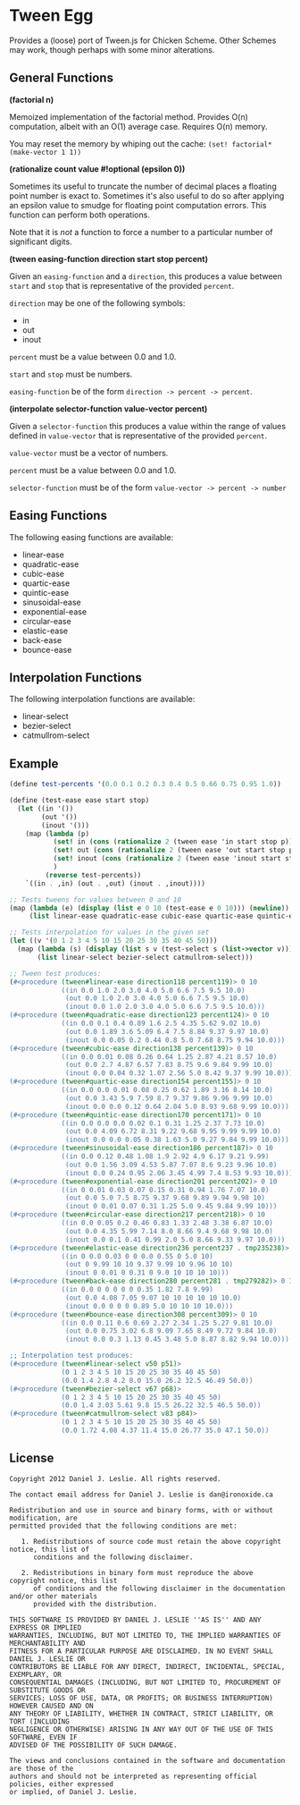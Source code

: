 Tween Egg
==========

Provides a (loose) port of Tween.js for Chicken Scheme. Other Schemes may work, though perhaps with some minor alterations.

General Functions
----------

**(factorial n)**

Memoized implementation of the factorial method. Provides O(n) computation, albeit with an O(1) average case. Requires O(n) memory.

You may reset the memory by whiping out the cache: `(set! factorial* (make-vector 1 1))`

**(rationalize count value #!optional (epsilon 0))**

Sometimes its useful to truncate the number of decimal places a floating point number is exact to. Sometimes it's also useful to do so after applying an epsilon value to smudge for floating point computation errors. This function can perform both operations.

Note that it is *not* a function to force a number to a particular number of significant digits.

**(tween easing-function direction start stop percent)**

Given an `easing-function` and a `direction`, this produces a value between `start` and `stop` that is representative of the provided `percent`.

`direction` may be one of the following symbols:
* in
* out
* inout

`percent` must be a value between 0.0 and 1.0.

`start` and `stop` must be numbers.

`easing-function` be of the form `direction -> percent -> percent`.

**(interpolate selector-function value-vector percent)**

Given a `selector-function` this produces a value within the range of values defined in `value-vector` that is representative of the provided `percent`.

`value-vector` must be a vector of numbers.

`percent` must be a value between 0.0 and 1.0.

`selector-function` must be of the form `value-vector -> percent -> number`

Easing Functions
----------

The following easing functions are available:

* linear-ease 
* quadratic-ease 
* cubic-ease 
* quartic-ease 
* quintic-ease 
* sinusoidal-ease 
* exponential-ease 
* circular-ease 
* elastic-ease 
* back-ease 
* bounce-ease

Interpolation Functions
----------

The following interpolation functions are available:

* linear-select
* bezier-select
* catmullrom-select

Example
----------

```scheme
(define test-percents '(0.0 0.1 0.2 0.3 0.4 0.5 0.66 0.75 0.95 1.0))

(define (test-ease ease start stop)
  (let ((in '())
        (out '())
        (inout '()))
    (map (lambda (p)
           (set! in (cons (rationalize 2 (tween ease 'in start stop p)) in))
           (set! out (cons (rationalize 2 (tween ease 'out start stop p)) out))
           (set! inout (cons (rationalize 2 (tween ease 'inout start stop p)) inout))
           )
         (reverse test-percents))
    `((in . ,in) (out . ,out) (inout . ,inout))))

;; Tests tweens for values between 0 and 10
(map (lambda (e) (display (list e 0 10 (test-ease e 0 10))) (newline)) 
     (list linear-ease quadratic-ease cubic-ease quartic-ease quintic-ease sinusoidal-ease exponential-ease circular-ease elastic-ease back-ease bounce-ease))

;; Tests interpolation for values in the given set
(let ((v '(0 1 2 3 4 5 10 15 20 25 30 35 40 45 50)))
  (map (lambda (s) (display (list s v (test-select s (list->vector v)))))
       (list linear-select bezier-select catmullrom-select)))

;; Tween test produces:
(#<procedure (tween#linear-ease direction118 percent119)> 0 10 
             ((in 0.0 1.0 2.0 3.0 4.0 5.0 6.6 7.5 9.5 10.0) 
              (out 0.0 1.0 2.0 3.0 4.0 5.0 6.6 7.5 9.5 10.0) 
              (inout 0.0 1.0 2.0 3.0 4.0 5.0 6.6 7.5 9.5 10.0)))
(#<procedure (tween#quadratic-ease direction123 percent124)> 0 10 
             ((in 0.0 0.1 0.4 0.89 1.6 2.5 4.35 5.62 9.02 10.0) 
              (out 0.0 1.89 3.6 5.09 6.4 7.5 8.84 9.37 9.97 10.0) 
              (inout 0.0 0.05 0.2 0.44 0.8 5.0 7.68 8.75 9.94 10.0)))
(#<procedure (tween#cubic-ease direction138 percent139)> 0 10 
             ((in 0.0 0.01 0.08 0.26 0.64 1.25 2.87 4.21 8.57 10.0) 
              (out 0.0 2.7 4.87 6.57 7.83 8.75 9.6 9.84 9.99 10.0) 
              (inout 0.0 0.04 0.32 1.07 2.56 5.0 8.42 9.37 9.99 10.0)))
(#<procedure (tween#quartic-ease direction154 percent155)> 0 10 
             ((in 0.0 0.0 0.01 0.08 0.25 0.62 1.89 3.16 8.14 10.0) 
              (out 0.0 3.43 5.9 7.59 8.7 9.37 9.86 9.96 9.99 10.0) 
              (inout 0.0 0.0 0.12 0.64 2.04 5.0 8.93 9.68 9.99 10.0)))
(#<procedure (tween#quintic-ease direction170 percent171)> 0 10 
             ((in 0.0 0.0 0.0 0.02 0.1 0.31 1.25 2.37 7.73 10.0) 
              (out 0.0 4.09 6.72 8.31 9.22 9.68 9.95 9.99 9.99 10.0) 
              (inout 0.0 0.0 0.05 0.38 1.63 5.0 9.27 9.84 9.99 10.0)))
(#<procedure (tween#sinusoidal-ease direction186 percent187)> 0 10 
             ((in 0.0 0.12 0.48 1.08 1.9 2.92 4.9 6.17 9.21 9.99) 
              (out 0.0 1.56 3.09 4.53 5.87 7.07 8.6 9.23 9.96 10.0) 
              (inout 0.0 0.24 0.95 2.06 3.45 4.99 7.4 8.53 9.93 10.0)))
(#<procedure (tween#exponential-ease direction201 percent202)> 0 10 
             ((in 0 0.01 0.03 0.07 0.15 0.31 0.94 1.76 7.07 10.0) 
              (out 0.0 5.0 7.5 8.75 9.37 9.68 9.89 9.94 9.98 10) 
              (inout 0 0.01 0.07 0.31 1.25 5.0 9.45 9.84 9.99 10)))
(#<procedure (tween#circular-ease direction217 percent218)> 0 10 
             ((in 0.0 0.05 0.2 0.46 0.83 1.33 2.48 3.38 6.87 10.0)
              (out 0.0 4.35 5.99 7.14 8.0 8.66 9.4 9.68 9.98 10.0)
              (inout 0.0 0.1 0.41 0.99 2.0 5.0 8.66 9.33 9.97 10.0)))
(#<procedure (tween#elastic-ease direction236 percent237 . tmp235238)> 0 10 
             ((in 0 0.0 0.03 0 0 0.0 0.55 0 5.0 10)
              (out 0 9.99 10 10 9.37 9.99 10 9.96 10 10)
              (inout 0 0.01 0 0.31 0 9.0 10 10 10 10)))
(#<procedure (tween#back-ease direction280 percent281 . tmp279282)> 0 10 
             ((in 0.0 0 0 0 0 0 0.35 1.82 7.8 9.99)
              (out 0.0 4.08 7.05 9.07 10 10 10 10 10 10.0)
              (inout 0.0 0 0 0 0.89 5.0 10 10 10 10.0)))
(#<procedure (tween#bounce-ease direction308 percent309)> 0 10 
             ((in 0.0 0.11 0.6 0.69 2.27 2.34 1.25 5.27 9.81 10.0) 
              (out 0.0 0.75 3.02 6.8 9.09 7.65 8.49 9.72 9.84 10.0) 
              (inout 0.0 0.3 1.13 0.45 3.48 5.0 8.87 8.82 9.94 10.0)))

;; Interpolation test produces:
(#<procedure (tween#linear-select v50 p51)> 
             (0 1 2 3 4 5 10 15 20 25 30 35 40 45 50) 
             (0.0 1.4 2.8 4.2 8.0 15.0 26.2 32.5 46.49 50.0))
(#<procedure (tween#bezier-select v67 p68)> 
             (0 1 2 3 4 5 10 15 20 25 30 35 40 45 50) 
             (0.0 1.4 3.03 5.61 9.8 15.5 26.22 32.5 46.5 50.0))
(#<procedure (tween#catmullrom-select v83 p84)> 
             (0 1 2 3 4 5 10 15 20 25 30 35 40 45 50) 
             (0.0 1.72 4.08 4.37 11.4 15.0 26.77 35.0 47.1 50.0))
```

License
----------
    
    Copyright 2012 Daniel J. Leslie. All rights reserved.
    
    The contact email address for Daniel J. Leslie is dan@ironoxide.ca
    
    Redistribution and use in source and binary forms, with or without modification, are
    permitted provided that the following conditions are met:
    
       1. Redistributions of source code must retain the above copyright notice, this list of
          conditions and the following disclaimer.
    
       2. Redistributions in binary form must reproduce the above copyright notice, this list
          of conditions and the following disclaimer in the documentation and/or other materials
          provided with the distribution.
    
    THIS SOFTWARE IS PROVIDED BY DANIEL J. LESLIE ''AS IS'' AND ANY EXPRESS OR IMPLIED
    WARRANTIES, INCLUDING, BUT NOT LIMITED TO, THE IMPLIED WARRANTIES OF MERCHANTABILITY AND
    FITNESS FOR A PARTICULAR PURPOSE ARE DISCLAIMED. IN NO EVENT SHALL DANIEL J. LESLIE OR
    CONTRIBUTORS BE LIABLE FOR ANY DIRECT, INDIRECT, INCIDENTAL, SPECIAL, EXEMPLARY, OR
    CONSEQUENTIAL DAMAGES (INCLUDING, BUT NOT LIMITED TO, PROCUREMENT OF SUBSTITUTE GOODS OR
    SERVICES; LOSS OF USE, DATA, OR PROFITS; OR BUSINESS INTERRUPTION) HOWEVER CAUSED AND ON
    ANY THEORY OF LIABILITY, WHETHER IN CONTRACT, STRICT LIABILITY, OR TORT (INCLUDING
    NEGLIGENCE OR OTHERWISE) ARISING IN ANY WAY OUT OF THE USE OF THIS SOFTWARE, EVEN IF
    ADVISED OF THE POSSIBILITY OF SUCH DAMAGE.
    
    The views and conclusions contained in the software and documentation are those of the
    authors and should not be interpreted as representing official policies, either expressed
    or implied, of Daniel J. Leslie.
